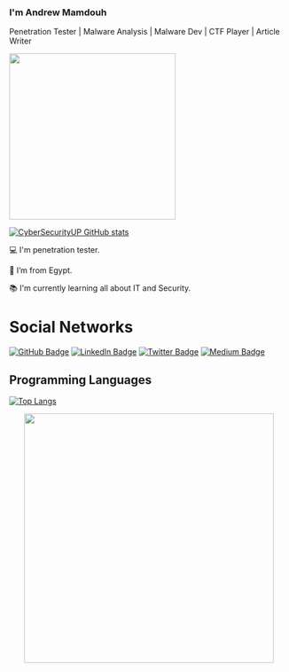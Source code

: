 
### I'm Andrew Mamdouh

Penetration Tester | Malware Analysis | Malware Dev | CTF Player | Article Writer 
<br>

<img src="https://media.giphy.com/media/3oEjHWpiVIOGXT5l9m/giphy.gif" width="300">

</br>

[![CyberSecurityUP GitHub stats](https://github-readme-stats.vercel.app/api?username=andrewmamdouh122&theme=dark)](https://github.com/andrewmamdouh122/github-readme-stats)

:computer: I'm penetration tester.

:house_with_garden: I’m from Egypt.

:books: I'm currently learning all about IT and Security.


# Social Networks

[![GitHub Badge](https://img.shields.io/badge/GitHub-181717?style=for-the-badge&logo=github&logoColor=white&link=https://github.com/andrewmamdouh122)](https://github.com/andrewmamdouh122)
[![LinkedIn Badge](https://img.shields.io/badge/LinkedIn-0077B5?style=for-the-badge&logo=linkedin&logoColor=white&link=https://www.linkedin.com/in/andrew-mamdouh122)](https://www.linkedin.com/in/andrew-mamdouh122)
[![Twitter Badge](https://img.shields.io/badge/Twitter-1DA1F2?style=for-the-badge&logo=twitter&logoColor=white&link=https://x.com/0Xandrew122)](https://x.com/0Xandrew122)
[![Medium Badge](https://img.shields.io/badge/Medium-000000?style=for-the-badge&link=https://medium.com/@andrewmamdouh122)](https://medium.com/@andrewmamdouh122)




## Programming Languages
[![Top Langs](https://github-readme-stats.vercel.app/api/top-langs/?username=andrewmamdouh122&layout=compact&theme=dark&card_width=350)](https://github.com/andrewmamdouh122/github-readme-stats)


<div align="center">

  <a href="https://github.com/andrewmamdouh122/github-readme-stats">
    <img width="450" src="https://github-readme-stats.vercel.app/api?username=andrewmamdouh122&theme=dark&show_icons=true&count_private=true&hide_border=true&border_radius=10&custom_title=GitHub Stats" />
  </a>

  <a href="https://github.com/andrewmamdouh122/github-readme-stats">
    <img width="380" src="https://github-readme-stats.vercel.app/api/top-langs/?username=andrewmamdouh122&layout=compact&theme=dark&hide_border=true&border_radius=
